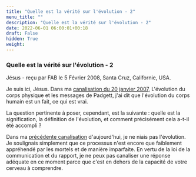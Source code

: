 ```yaml
---
title: "Quelle est la vérité sur l'évolution - 2"
menu_title: ""
description: "Quelle est la vérité sur l'évolution - 2"
date: 2022-06-01 06:00:01+00:18
draft: False
hidden: True
weight:
---
```

### Quelle est la vérité sur l'évolution - 2

Jésus - reçu par FAB le 5 Février 2008, Santa Cruz, Californie, USA.

Je suis ici, Jésus. Dans ma [canalisation du 20 janvier 2007](/fr-contemporary-messages/fr-contemporary-messages-by-date-order/fr-contemporary-messages-2007/fr-2007-1-20-4-fab-jesus/), L'évolution du corps physique et les messages de Padgett, j'ai dit que l'évolution du corps humain est un fait, ce qui est vrai.

La question pertinente à poser, cependant, est la suivante : quelle est la signification, la définition de l'évolution, et comment précisément cela a-t-il été accompli ?

Dans ma [précédente canalisation](/fr-contemporary-messages/fr-contemporary-messages-by-date-order/fr-contemporary-messages-2008/fr-2008-2-5-1-fab-jesus/) d'aujourd'hui, je ne niais pas l'évolution. Je soulignais simplement que ce processus n'est encore que faiblement appréhendé par les mortels et de manière imparfaite.
En vertu de la loi de la communication et du rapport, je ne peux pas canaliser une réponse adéquate en ce moment parce que c'est en dehors de la capacité de votre cerveau à comprendre.
